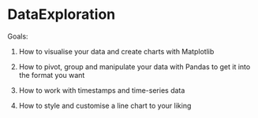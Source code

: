 # DataExploration

Goals:
1. How to visualise your data and create charts with Matplotlib

2. How to pivot, group and manipulate your data with Pandas to get it into the format you want

3. How to work with timestamps and time-series data

4. How to style and customise a line chart to your liking
